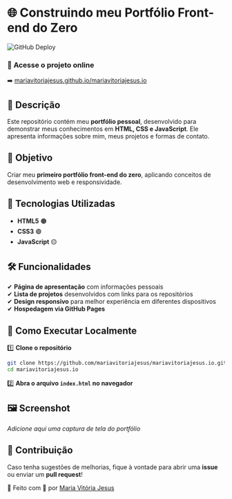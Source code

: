 # 🌐 Construindo meu Portfólio Front-end do Zero  

![GitHub Deploy](https://img.shields.io/github/deployments/mariavitoriajesus/mariavitoriajesus.io/github-pages)  

### 🔗 **Acesse o projeto online**  
➡️ [mariavitoriajesus.github.io/mariavitoriajesus.io](https://mariavitoriajesus.github.io/mariavitoriajesus.io/)  

## 📌 Descrição  
Este repositório contém meu **portfólio pessoal**, desenvolvido para demonstrar meus conhecimentos em **HTML, CSS e JavaScript**. Ele apresenta informações sobre mim, meus projetos e formas de contato.  

## 🎯 Objetivo  
Criar meu **primeiro portfólio front-end do zero**, aplicando conceitos de desenvolvimento web e responsividade.  

## 🚀 Tecnologias Utilizadas  
- **HTML5** 🟠  
- **CSS3** 🟣  
- **JavaScript** 🟡  

## 🛠️ Funcionalidades  
✔ **Página de apresentação** com informações pessoais  
✔ **Lista de projetos** desenvolvidos com links para os repositórios  
✔ **Design responsivo** para melhor experiência em diferentes dispositivos  
✔ **Hospedagem via GitHub Pages**  

## 📂 Como Executar Localmente  

1️⃣ **Clone o repositório**  
```sh
git clone https://github.com/mariavitoriajesus/mariavitoriajesus.io.git
cd mariavitoriajesus.io
```
2️⃣ **Abra o arquivo `index.html` no navegador**  

## 🖼️ Screenshot  
*Adicione aqui uma captura de tela do portfólio*  

## 📢 Contribuição  
Caso tenha sugestões de melhorias, fique à vontade para abrir uma **issue** ou enviar um **pull request**!  

💙 Feito com 💙 por [Maria Vitória Jesus](https://github.com/mariavitoriajesus)  
